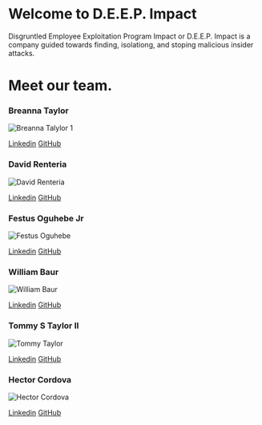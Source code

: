# Welcome to D.E.E.P. Impact
Disgruntled Employee Exploitation Program Impact or D.E.E.P. Impact is a company guided towards finding, isolationg, and stoping malicious insider attacks.

# Meet our team.

### Breanna Taylor
![Breanna Talylor 1](https://github.com/D-E-E-P-Impact/.github/assets/147181270/3468191b-9e56-449f-84d7-c381d36a1626)


[Linkedin](https://www.linkedin.com/in/breanna-t-341637296)
[GitHub](https://github.com/Btaylor007)

### David Renteria
![David Renteria](https://github.com/D-E-E-P-Impact/.github/assets/147181270/6394cfbf-56f3-43c6-abb8-49949616a66a)


[Linkedin](https://www.linkedin.com/in/drent23)
[GitHub](https://github.com/drent23)

### Festus Oguhebe Jr
![Festus Oguhebe](https://github.com/D-E-E-P-Impact/.github/assets/147181270/b18a64cd-f8c9-455a-a372-57e53d5b252b)


[Linkedin](https://www.linkedin.com/in/festus-oguhebe-jr-foco/)
[GitHub](https://github.com/focodecided)

### William Baur
![William Baur](https://github.com/D-E-E-P-Impact/.github/assets/147181270/7632d9b4-33ab-4b4a-af82-eac41d682ef5)


[Linkedin](https://www.linkedin.com/in/williamrbaur/)
[GitHub](https://github.com/Wrbaur)

### Tommy S Taylor II
![Tommy Taylor](https://github.com/D-E-E-P-Impact/.github/assets/147181270/a80d1730-fe75-46c0-8994-4c333808468a)


[Linkedin](http://www.linkedin.com/in/taylortommy)
[GitHub](https://github.com/taylortommy23)


### Hector Cordova
![Hector Cordova](https://github.com/D-E-E-P-Impact/.github/assets/147181270/aa2e8bfc-91ed-46e7-bccb-6bc8d1fab6cc)


[Linkedin](https://www.linkedin.com/in/hector-a-cordova/)
[GitHub](https://github.com/Hector2024)


<!--

**Here are some ideas to get you started:**

🙋‍♀️ A short introduction - what is your organization all about?
🌈 Contribution guidelines - how can the community get involved?
👩‍💻 Useful resources - where can the community find your docs? Is there anything else the community should know?
🍿 Fun facts - what does your team eat for breakfast?
🧙 Remember, you can do mighty things with the power of [Markdown](https://docs.github.com/github/writing-on-github/getting-started-with-writing-and-formatting-on-github/basic-writing-and-formatting-syntax)
-->
